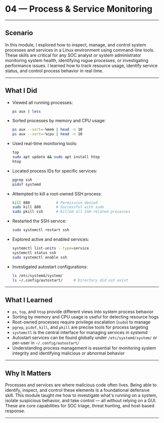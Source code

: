 # 04 — Process & Service Monitoring

---

## Scenario

In this module, I explored how to inspect, manage, and control system processes and services in a Linux environment using command-line tools. These skills are critical for any SOC analyst or system administrator monitoring system health, identifying rogue processes, or investigating performance issues. I learned how to track resource usage, identify service status, and control process behavior in real time.

---

## What I Did

- Viewed all running processes:
  ```zsh
  ps aux | less
  ```
- Sorted processes by memory and CPU usage:
  ```zsh
  ps aux --sort=-%mem | head -n 10
  ps aux --sort=-%cpu | head -n 10
  ```
- Used real-time monitoring tools:
  ```zsh
  top
  sudo apt update && sudo apt install htop
  htop
  ```
- Located process IDs for specific services:
  ```zsh
  pgrep ssh
  pidof systemd
  ```
- Attempted to kill a root-owned SSH process:
  ```zsh
  kill 880            # Permission denied
  sudo kill 880       # Successful with sudo
  sudo pkill ssh      # Killed all SSH-related processes
  ```
- Restarted the SSH service:
  ```zsh
  sudo systemctl restart ssh
  ```
- Explored active and enabled services:
  ```zsh
  systemctl list-units --type=service
  systemctl status ssh
  sudo systemctl enable ssh
  ```
- Investigated autostart configurations:
  ```zsh
  ls /etc/systemd/system/
  ls ~/.config/autostart/     # Directory did not exist
  ```

---

## What I Learned

- `ps`, `top`, and `htop` provide different views into system process behavior
- Sorting by memory and CPU usage is useful for detecting resource hogs
- Root-owned processes require privilege escalation (`sudo`) to manage
- `pgrep`, `pidof`, `kill`, and `pkill` are precise tools for process targeting
- `systemctl` is the central interface for managing services in systemd
- Autostart services can be found globally under `/etc/systemd/system/` or per-user in `~/.config/autostart/`
- Understanding process management is essential for monitoring system integrity and identifying malicious or abnormal behavior

---

## Why It Matters

Processes and services are where malicious code often lives. Being able to identify, inspect, and control these elements is a foundational defensive skill. This module taught me how to investigate what's running on a system, isolate suspicious behavior, and take control — all without relying on a GUI. These are core capabilities for SOC triage, threat hunting, and host-based response.

---
